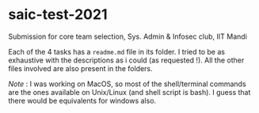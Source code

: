 # saic-test-2021
Submission for core team selection, Sys. Admin &amp; Infosec club, IIT Mandi

Each of the 4 tasks has a `readme.md` file in its folder. I tried to be as exhaustive with the descriptions as i could (as requested !). All the other files involved are also present in the folders.

*Note* : I was working on MacOS, so most of the shell/terminal commands are the ones available on Unix/Linux (and shell script is bash). I guess that there would be equivalents for windows also.
